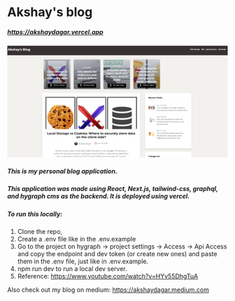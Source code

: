 # Akshay's blog
##### https://akshaydagar.vercel.app

<img src="./public/shot1.png">

##### This is my personal blog application.
##### This application was made using React, Next.js, tailwind-css, graphql, and hygraph cms as the backend. It is deployed using vercel.
##### To run this locally: 
1. Clone the repo, 
2. Create a .env file like in the .env.example
3. Go to the project on hygraph -> project settings -> Access -> Api Access and copy the endpoint and dev token (or create new ones) and paste them in the .env file, just like in .env.example.
4. npm run dev to run a local dev server.
5. Reference: https://www.youtube.com/watch?v=HYv55DhgTuA

Also check out my blog on medium: https://akshaydagar.medium.com
